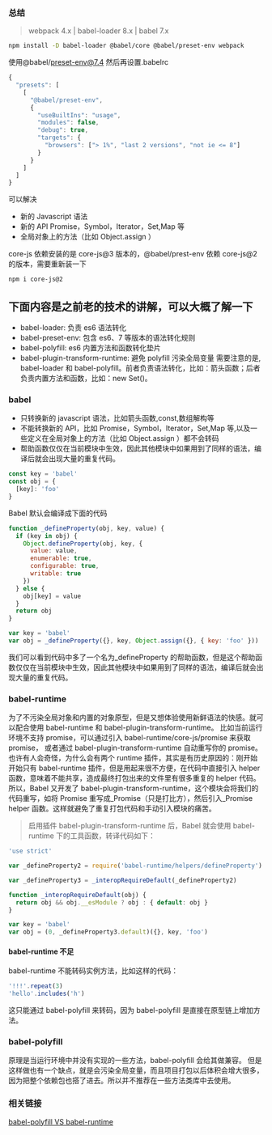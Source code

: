 ### 总结

> webpack 4.x | babel-loader 8.x | babel 7.x
```bash
npm install -D babel-loader @babel/core @babel/preset-env webpack
```
使用@babel/preset-env@7.4 然后再设置.babelrc

```javascript
{
  "presets": [
    [
      "@babel/preset-env",
      {
        "useBuiltIns": "usage",
        "modules": false,
        "debug": true,
        "targets": {
          "browsers": ["> 1%", "last 2 versions", "not ie <= 8"]
        }
      }
    ]
  ]
}

```

可以解决

- 新的 Javascript 语法
- 新的 API Promise，Symbol，Iterator，Set,Map 等
- 全局对象上的方法（比如 Object.assign ）

core-js 依赖安装的是 core-js@3 版本的，@babel/prest-env 依赖 core-js@2 的版本，需要重新装一下

```bash
npm i core-js@2
```

## 下面内容是之前老的技术的讲解，可以大概了解一下

- babel-loader: 负责 es6 语法转化
- babel-preset-env: 包含 es6、7 等版本的语法转化规则
- babel-polyfill: es6 内置方法和函数转化垫片
- babel-plugin-transform-runtime: 避免 polyfill 污染全局变量
  需要注意的是, babel-loader 和 babel-polyfill。前者负责语法转化，比如：箭头函数；后者负责内置方法和函数，比如：new Set()。

### babel

- 只转换新的 javascript 语法，比如箭头函数,const,数组解构等
- 不能转换新的 API，比如 Promise，Symbol，Iterator，Set,Map 等,以及一些定义在全局对象上的方法（比如 Object.assign ）都不会转码
- 帮助函数仅仅在当前模块中生效，因此其他模块中如果用到了同样的语法，编译后就会出现大量的重复代码。

```javascript
const key = 'babel'
const obj = {
  [key]: 'foo'
}
```

Babel 默认会编译成下面的代码

```javascript
function _defineProperty(obj, key, value) {
  if (key in obj) {
    Object.defineProperty(obj, key, {
      value: value,
      enumerable: true,
      configurable: true,
      writable: true
    })
  } else {
    obj[key] = value
  }
  return obj
}

var key = 'babel'
var obj = _defineProperty({}, key, Object.assign({}, { key: 'foo' }))
```

我们可以看到代码中多了一个名为\_defineProperty 的帮助函数，但是这个帮助函数仅仅在当前模块中生效，因此其他模块中如果用到了同样的语法，编译后就会出现大量的重复代码。

### babel-runtime

为了不污染全局对象和内置的对象原型，但是又想体验使用新鲜语法的快感。就可以配合使用 babel-runtime 和 babel-plugin-transform-runtime。
比如当前运行环境不支持 promise，可以通过引入 babel-runtime/core-js/promise 来获取 promise，
或者通过 babel-plugin-transform-runtime 自动重写你的 promise。也许有人会奇怪，为什么会有两个 runtime 插件，其实是有历史原因的：刚开始开始只有 babel-runtime 插件，但是用起来很不方便，在代码中直接引入 helper 函数，意味着不能共享，造成最终打包出来的文件里有很多重复的 helper 代码。所以，Babel 又开发了 babel-plugin-transform-runtime，这个模块会将我们的代码重写，如将 Promise 重写成\_Promise（只是打比方），然后引入\_Promise helper 函数。这样就避免了重复打包代码和手动引入模块的痛苦。

> 启用插件 babel-plugin-transform-runtime 后，Babel 就会使用 babel-runtime 下的工具函数，转译代码如下：

```javascript
'use strict'

var _defineProperty2 = require('babel-runtime/helpers/defineProperty')

var _defineProperty3 = _interopRequireDefault(_defineProperty2)

function _interopRequireDefault(obj) {
  return obj && obj.__esModule ? obj : { default: obj }
}

var key = 'babel'
var obj = (0, _defineProperty3.default)({}, key, 'foo')
```

#### babel-runtime 不足

babel-runtime 不能转码实例方法，比如这样的代码：

```javascript
'!!!'.repeat(3)
'hello'.includes('h')
```

这只能通过 babel-polyfill 来转码，因为 babel-polyfill 是直接在原型链上增加方法。

### babel-polyfill

原理是当运行环境中并没有实现的一些方法，babel-polyfill 会给其做兼容。 但是这样做也有一个缺点，就是会污染全局变量，而且项目打包以后体积会增大很多，因为把整个依赖包也搭了进去。所以并不推荐在一些方法类库中去使用。

### 相关链接

[babel-polyfill VS babel-runtime](https://juejin.im/post/5a96859a6fb9a063523e2591)
